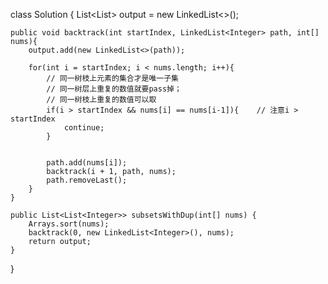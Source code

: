 class Solution {
    List<List<Integer>> output = new LinkedList<>();
    
    public void backtrack(int startIndex, LinkedList<Integer> path, int[] nums){
        output.add(new LinkedList<>(path));
        
        for(int i = startIndex; i < nums.length; i++){
            // 同一树枝上元素的集合才是唯一子集
            // 同一树层上重复的数值就要pass掉；
            // 同一树枝上重复的数值可以取
            if(i > startIndex && nums[i] == nums[i-1]){    // 注意i > startIndex
                continue;
            }
            
            
            path.add(nums[i]);
            backtrack(i + 1, path, nums);
            path.removeLast();
        }
    }
    
    public List<List<Integer>> subsetsWithDup(int[] nums) {
        Arrays.sort(nums);
        backtrack(0, new LinkedList<Integer>(), nums);
        return output;
    }
}